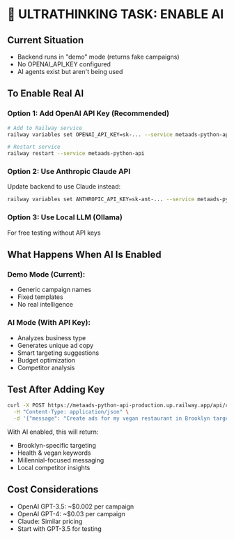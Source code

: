 # 🧠 ULTRATHINKING TASK: ENABLE AI

## Current Situation
- Backend runs in "demo" mode (returns fake campaigns)
- No OPENAI_API_KEY configured
- AI agents exist but aren't being used

## To Enable Real AI

### Option 1: Add OpenAI API Key (Recommended)
```bash
# Add to Railway service
railway variables set OPENAI_API_KEY=sk-... --service metaads-python-api

# Restart service
railway restart --service metaads-python-api
```

### Option 2: Use Anthropic Claude API
Update backend to use Claude instead:
```bash
railway variables set ANTHROPIC_API_KEY=sk-ant-... --service metaads-python-api
```

### Option 3: Use Local LLM (Ollama)
For free testing without API keys

## What Happens When AI Is Enabled

### Demo Mode (Current):
- Generic campaign names
- Fixed templates
- No real intelligence

### AI Mode (With API Key):
- Analyzes business type
- Generates unique ad copy
- Smart targeting suggestions
- Budget optimization
- Competitor analysis

## Test After Adding Key
```bash
curl -X POST https://metaads-python-api-production.up.railway.app/api/campaign/create \
  -H "Content-Type: application/json" \
  -d '{"message": "Create ads for my vegan restaurant in Brooklyn targeting health-conscious millennials", "userId": "test"}'
```

With AI enabled, this will return:
- Brooklyn-specific targeting
- Health & vegan keywords
- Millennial-focused messaging
- Local competitor insights

## Cost Considerations
- OpenAI GPT-3.5: ~$0.002 per campaign
- OpenAI GPT-4: ~$0.03 per campaign
- Claude: Similar pricing
- Start with GPT-3.5 for testing